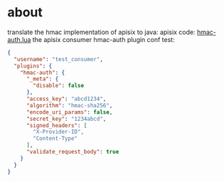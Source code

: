 # about
translate the hmac implementation of apisix to java:
apisix code: [hmac-auth.lua](https://github.com/apache/apisix/blob/master/apisix/plugins/hmac-auth.lua)
the apisix consumer hmac-auth plugin conf test:
```json
{
  "username": "test_consumer",
  "plugins": {
    "hmac-auth": {
      "_meta": {
        "disable": false
      },
      "access_key": "abcd1234",
      "algorithm": "hmac-sha256",
      "encode_uri_params": false,
      "secret_key": "1234abcd",
      "signed_headers": [
        "X-Provider-ID",
        "Content-Type"
      ],
      "validate_request_body": true
    }
  }
}
```
